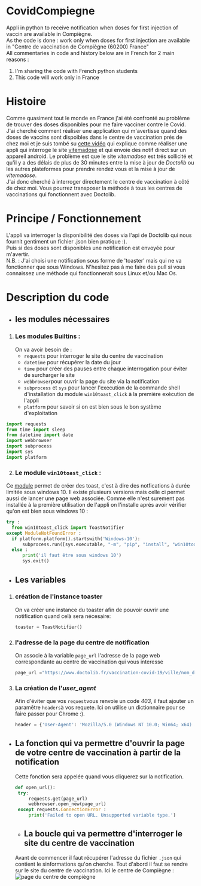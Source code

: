 # CovidCompiegne
Appli in python to receive notification when doses for first injection of vaccin are available in Compiègne.  
As the code is done : work only when doses for first injection are available in "Centre de vaccination de Compiègne (60200) France"  
All commentaries in code and history below are in French for 2 main reasons :
1. I'm sharing the code with French python students
2. This code will work only in France


# Histoire
Comme quasiment tout le monde en France j'ai été confronté au problème de trouver des doses disponibles pour me faire vacciner contre le Covid.  
J'ai cherché comment réaliser une application qui m'avertisse quand des doses de vaccins sont dispoibles dans le centre de vaccination prés de chez moi et je suis tombé su [cette vidéo](https://www.youtube.com/watch?v=BoGy1j8AREo) qui explique comme réaliser une appli qui interroge le site [vitemadose](https://vitemadose.covidtracker.fr/) et qui envoie des notif direct sur un appareil android. Le problème est que le site _vitemadose_ est trés sollicité et qu'il y a des délais de plus de 30 minutes entre la mise à jour de _Doctolib_ ou les autres plateformes pour prendre rendez vous et la mise à jour de _vitemadose_.  
J'ai donc cherché à interroger directement le centre de vaccination à côté de chez moi. Vous pourrez transposer la méthode à tous les centres de vaccinations qui fonctionnent avec Doctolib.  

# Principe / Fonctionnement 
L'appli va interroger la disponibilité des doses via l'api de Doctolib qui nous fournit gentiment un fichier .json bien pratique :).  
Puis si des doses sont disponibles une notification est envoyée pour m'avertir.  
N.B. : J'ai choisi une notification sous forme de 'toaster' mais qui ne va fonctionner que sous Windows. N'hesitez pas à me faire des pull si vous connaissez une méthode qui fonctionnerait sous Linux et/ou Mac Os.

# Description du code 
* ## les modules nécessaires
1. ### Les modules Builtins : 
   On va avoir besoin de :  
   * `requests` pour interroger le site du centre de vaccination
   * `datetime` pour récupérer la date du jour
   * `time` pour créer des pauses entre chaque interrogation pour éviter de surcharger le site
   * `webbrowser`pour ouvrir la page du site via la notification
   * `subprocess` et `sys` pour lancer l'execution de la commande shell d'installation du module `win10toast_click` à la première exécution de l'appli
   * `platform` pour savoir si on est bien sous le bon système d'exploitation
``` python
import requests
from time import sleep
from datetime import date
import webbrowser
import subprocess
import sys
import platform
```

2. ### Le module `win10toast_click` :
  Ce [module](https://pypi.org/project/win10toast-click/) permet de créer des toast, c'est à dire des notfications à durée limitée sous windows 10. Il existe plusieurs versions mais celle ci permet aussi de lancer une page web associée. Comme elle n'est surement pas installée à la première utilisation de l'appli on l'installe aprés avoir vérifier qu'on est bien sous windows 10 :
  ``` python
  try :
    from win10toast_click import ToastNotifier
except ModuleNotFoundError :
    if platform.platform().startswith('Windows-10'):
        subprocess.run([sys.executable, "-m", "pip", "install", "win10toast-click"])
    else :
        print('il faut être sous windows 10')
        sys.exit() 
   ```
* ## Les variables
1. ### création de l'instance toaster  
   On va créer une instance du toaster afin de pouvoir ouvrir une notification quand celà sera nécesaire:  
   ``` python
   toaster = ToastNotifier()
   ```
2. ### l'adresse de la page du centre de notification  
   On associe à la variable `page_url` l'adresse de la page web correspondante au centre de vaccination qui vous interesse
   ``` python
   page_url ="https://www.doctolib.fr/vaccination-covid-19/ville/nom_du_centre_de_vaccination?"
   ```
3. ### La création de l'_user_agent_   
   Afin d'éviter que vos `request`vous renvoie un code _403_, il faut ajouter un paramêtre `headers`à vos requete. Ici on utilise un dictionnaire pour se faire passer pour Chrome :).
   ``` python
   header = {'User-Agent': 'Mozilla/5.0 (Windows NT 10.0; Win64; x64) AppleWebKit/537.36 (KHTML, like Gecko) Chrome/74.0.3729.169 Safari/537.36'}
   ```
   
* ## La fonction qui va permettre d'ouvrir la page de votre centre de vaccination à partir de la notification  
   Cette fonction sera appelée quand vous cliquerez sur la notification.
   
   ``` python
   def open_url():
    try: 
        requests.get(page_url)
        webbrowser.open_new(page_url)
    except requests.ConnectionError : 
        print('Failed to open URL. Unsupported variable type.')
   ```
  
  * ## La boucle qui va permettre d'interroger le site du centre de vaccination
   Avant de commencer il faut récupérer l'adresse du fichier `.json` qui contient le sinformations qu'on cherche.
   Tout d'abord il faut se rendre sur le site du centre de vaccination. Ici le centre de Compiègne :  
   ![page du centre de compiègne](https://github.com/echidne/CovidCompiegne/blob/main/Images/page%20centre%20compi%C3%A8gne.png?raw=true)
   

 
